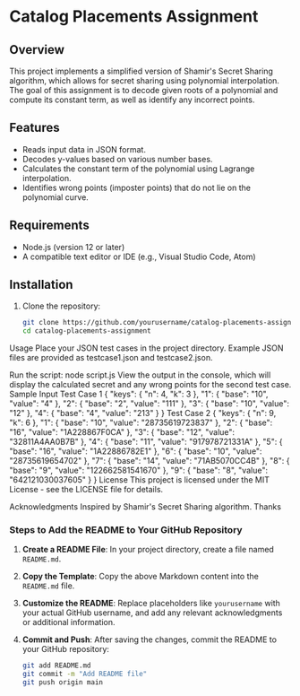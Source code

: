 # Catalog Placements Assignment

## Overview

This project implements a simplified version of Shamir's Secret Sharing algorithm, which allows for secret sharing using polynomial interpolation. The goal of this assignment is to decode given roots of a polynomial and compute its constant term, as well as identify any incorrect points.

## Features

- Reads input data in JSON format.
- Decodes y-values based on various number bases.
- Calculates the constant term of the polynomial using Lagrange interpolation.
- Identifies wrong points (imposter points) that do not lie on the polynomial curve.

## Requirements

- Node.js (version 12 or later)
- A compatible text editor or IDE (e.g., Visual Studio Code, Atom)

## Installation

1. Clone the repository:
   ```bash
   git clone https://github.com/yourusername/catalog-placements-assignment.git
   cd catalog-placements-assignment
Usage
Place your JSON test cases in the project directory. Example JSON files are provided as testcase1.json and testcase2.json.

Run the script:
node script.js
View the output in the console, which will display the calculated secret and any wrong points for the second test case.
Sample Input
Test Case 1
{
    "keys": {
        "n": 4,
        "k": 3
    },
    "1": {
        "base": "10",
        "value": "4"
    },
    "2": {
        "base": "2",
        "value": "111"
    },
    "3": {
        "base": "10",
        "value": "12"
    },
    "4": {
        "base": "4",
        "value": "213"
    }
}
Test Case 2
{
    "keys": {
        "n": 9,
        "k": 6
    },
    "1": {
        "base": "10",
        "value": "28735619723837"
    },
    "2": {
        "base": "16",
        "value": "1A228867F0CA"
    },
    "3": {
        "base": "12",
        "value": "32811A4AA0B7B"
    },
    "4": {
        "base": "11",
        "value": "917978721331A"
    },
    "5": {
        "base": "16",
        "value": "1A22886782E1"
    },
    "6": {
        "base": "10",
        "value": "28735619654702"
    },
    "7": {
        "base": "14",
        "value": "71AB5070CC4B"
    },
    "8": {
        "base": "9",
        "value": "122662581541670"
    },
    "9": {
        "base": "8",
        "value": "642121030037605"
    }
}
License
This project is licensed under the MIT License - see the LICENSE file for details.

Acknowledgments
Inspired by Shamir's Secret Sharing algorithm.
Thanks

### Steps to Add the README to Your GitHub Repository

1. **Create a README File**: In your project directory, create a file named `README.md`.

2. **Copy the Template**: Copy the above Markdown content into the `README.md` file.

3. **Customize the README**: Replace placeholders like `yourusername` with your actual GitHub username, and add any relevant acknowledgments or additional information.

4. **Commit and Push**: After saving the changes, commit the README to your GitHub repository:
   ```bash
   git add README.md
   git commit -m "Add README file"
   git push origin main

